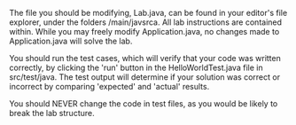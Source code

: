 The file you should be modifying, Lab.java, can be found in your editor's file explorer, under the folders /main/javsrca. All lab instructions are contained within. While you may freely modify Application.java, no changes made to Application.java will solve the lab.

You should run the test cases, which will verify that your code was written correctly, by clicking the 'run' button in the HelloWorldTest.java file in src/test/java. The test output will determine if your solution was correct or incorrect by comparing 'expected' and 'actual' results.

You should NEVER change the code in test files, as you would be likely to break the lab structure.